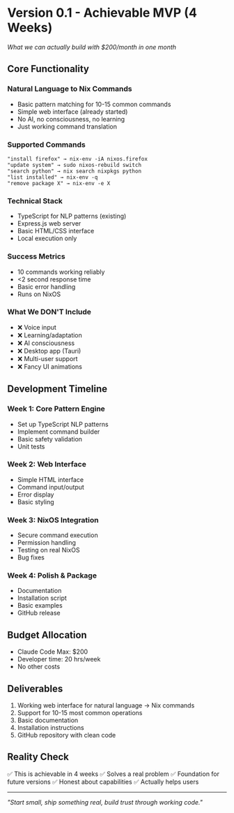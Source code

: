 # Version 0.1 - Achievable MVP (4 Weeks)

*What we can actually build with $200/month in one month*

## Core Functionality

### Natural Language to Nix Commands
- Basic pattern matching for 10-15 common commands
- Simple web interface (already started)
- No AI, no consciousness, no learning
- Just working command translation

### Supported Commands
```
"install firefox" → nix-env -iA nixos.firefox
"update system" → sudo nixos-rebuild switch
"search python" → nix search nixpkgs python
"list installed" → nix-env -q
"remove package X" → nix-env -e X
```

### Technical Stack
- TypeScript for NLP patterns (existing)
- Express.js web server
- Basic HTML/CSS interface
- Local execution only

### Success Metrics
- 10 commands working reliably
- <2 second response time
- Basic error handling
- Runs on NixOS

### What We DON'T Include
- ❌ Voice input
- ❌ Learning/adaptation
- ❌ AI consciousness
- ❌ Desktop app (Tauri)
- ❌ Multi-user support
- ❌ Fancy UI animations

## Development Timeline

### Week 1: Core Pattern Engine
- Set up TypeScript NLP patterns
- Implement command builder
- Basic safety validation
- Unit tests

### Week 2: Web Interface
- Simple HTML interface
- Command input/output
- Error display
- Basic styling

### Week 3: NixOS Integration
- Secure command execution
- Permission handling
- Testing on real NixOS
- Bug fixes

### Week 4: Polish & Package
- Documentation
- Installation script
- Basic examples
- GitHub release

## Budget Allocation
- Claude Code Max: $200
- Developer time: 20 hrs/week
- No other costs

## Deliverables
1. Working web interface for natural language → Nix commands
2. Support for 10-15 most common operations
3. Basic documentation
4. Installation instructions
5. GitHub repository with clean code

## Reality Check
✅ This is achievable in 4 weeks
✅ Solves a real problem
✅ Foundation for future versions
✅ Honest about capabilities
✅ Actually helps users

---

*"Start small, ship something real, build trust through working code."*